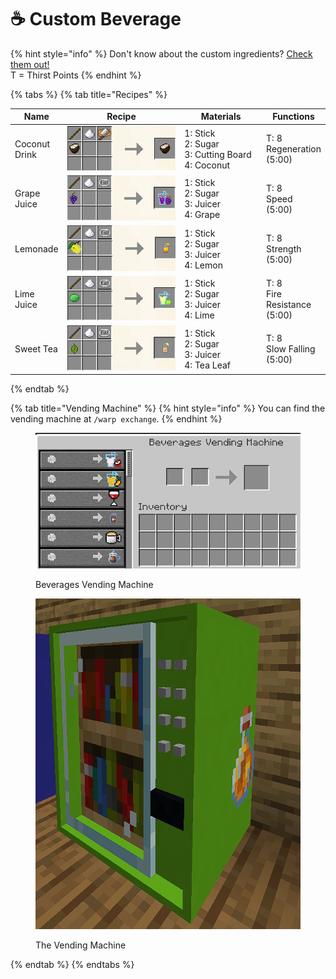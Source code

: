 # ☕ Custom Beverage

{% hint style="info" %}
Don't know about the custom ingredients? [Check them out!](custom-ingredients.md)\
T = Thirst Points
{% endhint %}

{% tabs %}
{% tab title="Recipes" %}
<table><thead><tr><th>Name</th><th width="260.66666666666663">Recipe</th><th width="153">Materials</th><th>Functions</th></tr></thead><tbody><tr><td>Coconut Drink</td><td><img src="../.gitbook/assets/image (12).png" alt=""></td><td>1: Stick<br>2: Sugar<br>3: Cutting Board<br>4: Coconut</td><td>T: 8<br>Regeneration (5:00)</td></tr><tr><td>Grape Juice</td><td><img src="../.gitbook/assets/image (7).png" alt=""></td><td>1: Stick<br>2: Sugar<br>3: Juicer<br>4: Grape</td><td>T: 8<br>Speed (5:00)</td></tr><tr><td>Lemonade</td><td><img src="../.gitbook/assets/image (14).png" alt=""></td><td>1: Stick<br>2: Sugar<br>3: Juicer<br>4: Lemon</td><td>T: 8<br>Strength (5:00)</td></tr><tr><td>Lime Juice</td><td><img src="../.gitbook/assets/image (13).png" alt=""></td><td>1: Stick<br>2: Sugar<br>3: Juicer<br>4: Lime</td><td>T: 8<br>Fire Resistance (5:00)</td></tr><tr><td>Sweet Tea</td><td><img src="../.gitbook/assets/image (8).png" alt=""></td><td>1: Stick<br>2: Sugar<br>3: Juicer<br>4: Tea Leaf</td><td>T: 8<br>Slow Falling (5:00)</td></tr></tbody></table>
{% endtab %}

{% tab title="Vending Machine" %}
{% hint style="info" %}
You can find the vending machine at `/warp exchange`.
{% endhint %}

<figure><img src="../.gitbook/assets/image (15).png" alt=""><figcaption><p>Beverages Vending Machine</p></figcaption></figure>

<figure><img src="../.gitbook/assets/image (9).png" alt=""><figcaption><p>The Vending Machine</p></figcaption></figure>
{% endtab %}
{% endtabs %}

